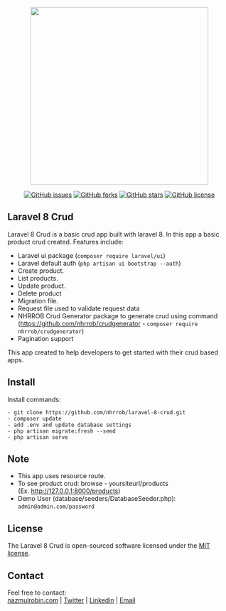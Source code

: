 <p align="center"><a href="https://nazmulrobin.com" target="_blank"><img src="http://laravel.nazmulrobin.com/images/nhrrob/nhrblog-logo-white.png" width="400"></a></p>

<p align="center">
<a href="https://github.com/nhrrob/laravel-8-crud/issues"><img alt="GitHub issues" src="https://img.shields.io/github/issues/nhrrob/laravel-8-crud"></a>
<a href="https://github.com/nhrrob/laravel-8-crud/network"><img alt="GitHub forks" src="https://img.shields.io/github/forks/nhrrob/laravel-8-crud"></a>
<a href="https://github.com/nhrrob/laravel-8-crud/stargazers"><img alt="GitHub stars" src="https://img.shields.io/github/stars/nhrrob/laravel-8-crud"></a>
<a href="https://github.com/nhrrob/laravel-8-crud/blob/master/LICENSE.md"><img alt="GitHub license" src="https://img.shields.io/github/license/nhrrob/laravel-8-crud"></a>

</p>

## Laravel 8 Crud

Laravel 8 Crud is a basic crud app built with laravel 8. In this app a basic product crud created. 
Features include:

- Laravel ui package (```composer require laravel/ui```)
- Laravel default auth (```php artisan ui bootstrap --auth```)
- Create product.
- List products.
- Update product.
- Delete product
- Migration file.
- Request file used to validate request data
- NHRROB Crud Generator package to generate crud using command
  <br>(https://github.com/nhrrob/crudgenerator - ```composer require nhrrob/crudgenerator```)  
- Pagination support

This app created to help developers to get started with their crud based apps.


## Install

Install commands:
``` 
- git clone https://github.com/nhrrob/laravel-8-crud.git 
- composer update
- add .env and update database settings
- php artisan migrate:fresh --seed
- php artisan serve

```


## Note

- This app uses resource route.
- To see product crud: browse - yoursiteurl/products 
  <br>(Ex. http://127.0.0.1:8000/products)
- Demo User (database/seeders/DatabaseSeeder.php): 
<br> ```admin@admin.com/password```


## License

The Laravel 8 Crud is open-sourced software licensed under the [MIT license](https://opensource.org/licenses/MIT).


## Contact

Feel free to contact:  
<a href="https://www.nazmulrobin.com/">nazmulrobin.com</a> | <a href="https://twitter.com/nhr_rob">Twitter</a> | <a href="https://www.linkedin.com/in/nhrrob/">Linkedin</a> | <a href="mailto:robin.sust08@gmail.com">Email</a>